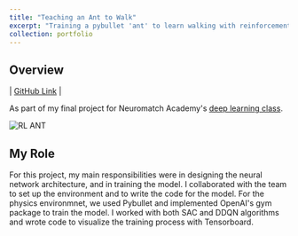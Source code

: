 ```yaml
---
title: "Teaching an Ant to Walk"
excerpt: "Training a pybullet 'ant' to learn walking with reinforcement learning<br/> RL, DNNs"
collection: portfolio
---
```


## Overview

| [GitHub Link](https://github.com/priyanshumahey/RL-Project/tree/main) |

As part of my final project for Neuromatch Academy's [deep learning class](https://deeplearning.neuromatch.io/tutorials/intro.html). 

![RL ANT](https://github.com/priyanshumahey/priyanshumahey.github.io/blob/4fc19c8b495a9747f4dce934e912f30f310ef8ba/images/antgif.gif)

## My Role

For this project, my main responsibilities were in designing the neural network architecture, and in training the model. I collaborated with the team to set up the environment and to write the code for the model. For the physics environmnet, we used Pybullet and implemented OpenAI's gym package to train the model. I worked with both SAC and DDQN algorithms and wrote code to visualize the training process with Tensorboard.